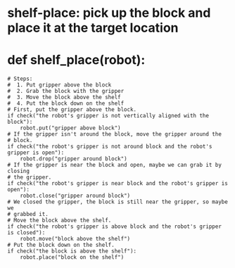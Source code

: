 # shelf-place: pick up the block and place it at the target location
# def shelf_place(robot):
    # Steps:
    #  1. Put gripper above the block
    #  2. Grab the block with the gripper
    #  3. Move the block above the shelf
    #  4. Put the block down on the shelf
    # First, put the gripper above the block.
    if check("the robot's gripper is not vertically aligned with the block"):
        robot.put("gripper above block")
    # If the gripper isn't around the block, move the gripper around the
    # block.
    if check("the robot's gripper is not around block and the robot's gripper is open"):
        robot.drop("gripper around block")
    # If the gripper is near the block and open, maybe we can grab it by closing
    # the gripper.
    if check("the robot's gripper is near block and the robot's gripper is open"):
        robot.close("gripper around block")
    # We closed the gripper, the block is still near the gripper, so maybe we
    # grabbed it.
    # Move the block above the shelf.
    if check("the robot's gripper is above block and the robot's gripper is closed"):
        robot.move("block above the shelf")
    # Put the block down on the shelf.
    if check("the block is above the shelf"):
        robot.place("block on the shelf")